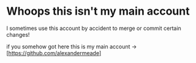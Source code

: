 # Whoops this isn't my main account

I sometimes use this account by accident to merge or commit certain changes!

if you somehow got here this is my main account -> [https://github.com/alexandermeade]
